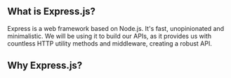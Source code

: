 ## What is Express.js?

Express is a web framework based on Node.js. It's fast, unopinionated and minimalistic. We will be using it to build our APIs, as it provides us with countless HTTP utility methods and middleware, creating a robust API.

## Why Express.js?
